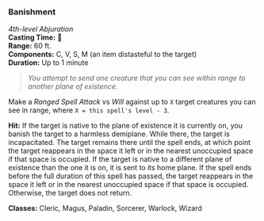 ### Banishment
*4th-level Abjuration*  
**Casting Time:** 🔷  
**Range:** 60 ft.  
**Components:** C, V, S, M (an item distasteful to the target)  
**Duration:** Up to 1 minute  

> *You attempt to send one creature that you can see within range to another plane of existence.*

Make a *Ranged Spell Attack* vs *Will* against up to `X` target creatures you can see in range, where `X = this spell's level - 3`.

**Hit:** If the target is native to the plane of existence it is currently on, you banish the target to a harmless demiplane. While there, the target is incapacitated. The target remains there until the spell ends, at which point the target reappears in the space it left or in the nearest unoccupied space if that space is occupied. If the target is native to a different plane of existence than the one it is on, it is sent to its home plane. If the spell ends before the full duration of this spell has passed, the target reappears in the space it left or in the nearest unoccupied space if that space is occupied. Otherwise, the target does not return.

**Classes:** Cleric, Magus, Paladin, Sorcerer, Warlock, Wizard

